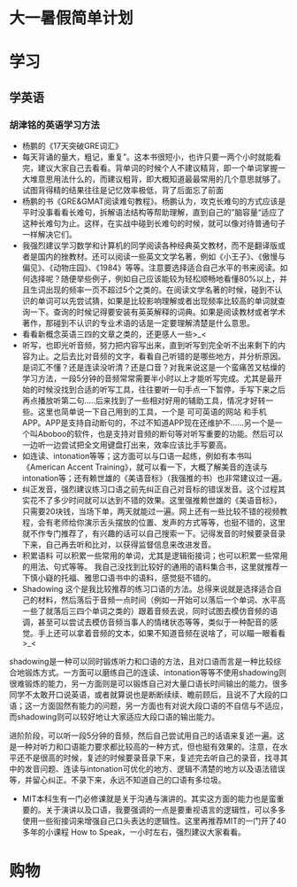 # 大一暑假简单计划

# 学习
## 学英语
### 胡津铭的英语学习方法
* 杨鹏的《17天突破GRE词汇》
* 每天背诵的量大，粗记，重复”。这本书很短小，也许只要一两个小时就能看完，建议大家自己去看看。背单词的时候个人不建议精背，即一个单词掌握一大堆意思用法什么的，而建议粗背，即大概知道最最常用的几个意思就够了。试图背得精的结果往往是记忆效率极低，背了后面忘了前面
* 杨鹏的书《GRE&GMAT阅读难句教程》。杨鹏认为，攻克长难句的方式应该是平时没事看看长难句，拆解语法结构等帮助理解，直到自己的”脑容量“适应了这种长难句为止。这样，在实战中碰到长难句的时候，就可以像对待普通句子一样解决它们。
* 我强烈建议学习数学和计算机的同学阅读各种经典英文教材，而不是翻译版或者是国内的挫教材。还可以阅读一些英文文学名著，例如《小王子》、《傲慢与偏见》、《动物庄园》、《1984》等等。注意要选择适合自己水平的书来阅读。如何选择呢？随便举些例子，例如自己应该能较为轻松顺畅地看懂80%以上，并且生词出现的频率一页不超过5个之类的。在阅读文学名著的时候，碰到不认识的单词可以先尝试猜，如果是比较影响理解或者出现频率比较高的单词就查询一下。查询的时候记得要安装有英英解释的词典。如果是阅读教材或者学术著作，那碰到不认识的专业术语的话是一定要理解清楚是什么意思。
* 看看新概念英语三四的文章之类的，还更感人一些>_<
* 听写，也即光听音频，努力把内容写出来，直到听写到完全听不出来剩下的内容为止。之后去比对音频的文字，看看自己听错的是哪些地方，并分析原因。是词汇不懂？还是连读没听清？还是口音？对我来说这是一个蛮痛苦又枯燥的学习方法，一段5分钟的音频常常需要半小时以上才能听写完成。尤其是最开始的时候没找到合适的听写工具，往往要听一句手点一下暂停，手写下来之后再点播放听第二句…..后来找到了一些相对好用的辅助工具，情况才好转一些。这里也简单说一下自己用到的工具，一个是 可可英语的网站 和手机APP。APP是支持自动断句的，不过不知道APP现在还维护不……另一个是一个叫Aboboo的软件，也是支持对音频的断句等对听写重要的功能。然后可以一边听一边尝试把全文用键盘打出来，效率应该比手写要高。
* 如连读、intonation等等；这方面可以与口语一起练，例如有本书叫《American Accent Training》，就可以看一下，大概了解美音的连读与intonation等；还有赖世雄的《美语音标》（我强推的书）也非常建议过一遍。
* 纠正发音，强烈建议练习口语之前先纠正自己对音标的错误发音。这个过程其实花不了多少时间就可以达到不错的效果。这里强推赖世雄的《美语音标》，只需要20块钱，当场下单，两天就能过一遍。网上还有一些比较不错的视频教程，会有老师给你演示舌头摆放的位置、发声的方式等等，也挺不错的，这里就不作专门推荐了，有兴趣的话可以自己搜索一下。记得发音的时候要录音录下来，自己再去听和比对，以获得监督信息来改进发音。
* 积累语料
可以积累一些常用的单词，尤其是逻辑衔接词；也可以积累一些常用的用法、句式等等。 我自己没找到比较好的通用的语料集合书，这里就推荐一下慎小嶷的托福、雅思口语书中的语料，感觉挺不错的。
* Shadowing
这个是我比较推荐的练习口语的方法。总得来说就是选择适合自己的材料，然后落后于音频一点时间（例如一开始可以落后一个单词、水平高一些了就落后三四个单词之类的）跟着音频去说，同时试图去模仿音频的语调，甚至可以尝试去模仿音频当事人的情绪状态等等，类似于一种配音的感觉。手上还可以拿着音频的文本，如果不知道音频在说啥了，可以瞄一眼看看>_<

shadowing是一种可以同时锻炼听力和口语的方法，且对口语而言是一种比较综合地锻炼方式。一方面可以磨练自己的连读、intonation等等不使用shadowing则很难锻炼的能力，另一方面则是可以锻炼自己对大量口语长时间输出的能力。很多同学不太敢开口说英语，或者就算说也是断断续续、瞻前顾后，且说不了大段的口语；这一方面固然有能力的问题，另一方面也有对说大段口语的不自信与不适应，而shadowing则可以较好地让大家适应大段口语的输出能力。

进阶阶段，可以听一段5分钟的音频，然后自己尝试用自己的话语来复述一遍。这是一种对听力和口语能力要求都比较高的一种方式，但也挺有效果的。注意，在水平还不是很高的时候，复述的时候要录音录下来，复述完去听自己的录音，找寻其中的发音问题、连读与intonation可优化的地方、逻辑不清楚的地方以及语法错误等，并留心纠正。不录下来，永远不知道自己的口语有多垃圾。
* MIT本科生有一门必修课就是关于沟通与演讲的。其实这方面的能力也是蛮重要的。关于演讲以及口语，我要强调的一点是要重视语言的逻辑性，可以多多使用一些衔接词来增强自己口头表达的逻辑性。这里再推荐MIT的一门开了40多年的小课程 How to Speak，一小时左右，强烈建议大家看看。

# 购物